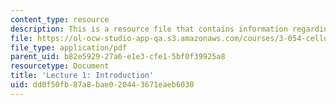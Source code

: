```yaml
---
content_type: resource
description: This is a resource file that contains information regarding lecture 1.
file: https://ol-ocw-studio-app-qa.s3.amazonaws.com/courses/3-054-cellular-solids-structure-properties-and-applications-spring-2015/dd0f50fb87a8bae020443671eaeb6030_MIT3_054S15_L1_intro.pdf
file_type: application/pdf
parent_uid: b82e5929-27a6-e1e3-cfe1-5bf0f39925a8
resourcetype: Document
title: 'Lecture 1: Introduction'
uid: dd0f50fb-87a8-bae0-2044-3671eaeb6030
---
```

